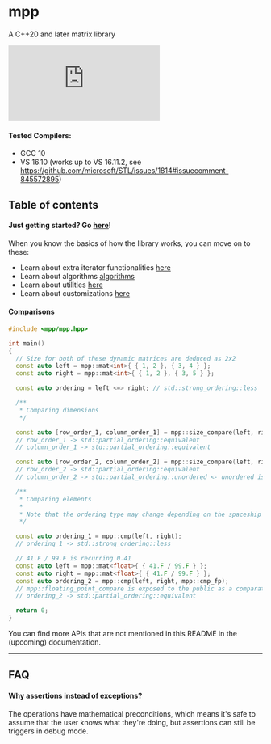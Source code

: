 # mpp

A C++20 and later matrix library

[![Build Status](https://dev.azure.com/samestimable2016/mpp/_apis/build/status/sam20908.mpp?branchName=main)](https://dev.azure.com/samestimable2016/mpp/_build/latest?definitionId=3&branchName=main)

#### Tested Compilers:

* GCC 10
* VS 16.10 (works up to VS 16.11.2, see https://github.com/microsoft/STL/issues/1814#issuecomment-845572895)

## Table of contents

#### Just getting started? Go [here](docs/demo.md)!

When you know the basics of how the library works, you can move on to these:

* Learn about extra iterator functionalities [here](docs/more_iter_funcs.md)
* Learn about algorithms [algorithms](docs/algos.md)
* Learn about utilities [here](docs/utils.md)
* Learn about customizations [here](docs/customize.md)

#### Comparisons

```cpp
#include <mpp/mpp.hpp>

int main()
{
  // Size for both of these dynamic matrices are deduced as 2x2
  const auto left = mpp::mat<int>{ { 1, 2 }, { 3, 4 } };
  const auto right = mpp::mat<int>{ { 1, 2 }, { 3, 5 } };

  const auto ordering = left <=> right; // std::strong_ordering::less

  /**
   * Comparing dimensions
   */

  const auto [row_order_1, column_order_1] = mpp::size_compare(left, right, true, true); // Compare both rows and cols
  // row_order_1 -> std::partial_ordering::equivalent
  // column_order_1 -> std::partial_ordering::equivalent

  const auto [row_order_2, column_order_2] = mpp::size_compare(left, right, true, false); // Compare only rows
  // row_order_2 -> std::partial_ordering::equivalent
  // column_order_2 -> std::partial_ordering::unordered <- unordered is used to indicate "not compared"

  /**
   * Comparing elements
   *
   * Note that the ordering type may change depending on the spaceship return type for the value types
   */

  const auto ordering_1 = mpp::cmp(left, right);
  // ordering_1 -> std::strong_ordering::less

  // 41.F / 99.F is recurring 0.41
  const auto left = mpp::mat<float>{ { 41.F / 99.F } };
  const auto right = mpp::mat<float>{ { 41.F / 99.F } };
  const auto ordering_2 = mpp::cmp(left, right, mpp::cmp_fp);
  // mpp::floating_point_compare is exposed to the public as a comparator that handles floating points
  // ordering_2 -> std::partial_ordering::equivalent

  return 0;
}
```

You can find more APIs that are not mentioned in this README in the (upcoming) documentation.

---

## FAQ

#### Why assertions instead of exceptions?

The operations have mathematical preconditions, which means it's safe to assume that the user knows what they're doing, but assertions can still be triggers in debug mode.
